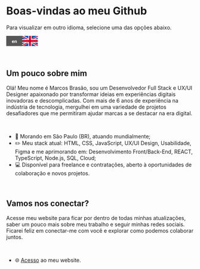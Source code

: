 <!--Um pouco sobre mim (Início)-->
#  Boas-vindas ao meu Github
<p>Para visualizar em outro idioma, selecione uma das opções abaixo.</p>

<a href="https://github.com/mavibrasao/Mavibrasao/blob/main/README-en.md"><img align="center" src="https://raw.githubusercontent.com/mavibrasao/Mavibrasao/main/icon_langen.svg" alt="https://github.com/mavibrasao/Mavibrasao/blob/main/README-en.md" height="28" width="85"/></a>

<br>

## Um pouco sobre mim
<p>Olá! Meu nome é Marcos Brasão, sou um Desenvolvedor Full Stack e UX/UI Designer apaixonado por transformar ideias em experiências digitais inovadoras e descomplicadas. Com mais de 6 anos de experiência na indústria de tecnologia, mergulhei em uma variedade de projetos desafiadores que me permitiram ajudar marcas a se destacar na era digital.</p>
<br>

<ul>
  <li>📌 Morando em São Paulo (BR), atuando mundialmente;</li>
  <li>✏️ Meu stack atual: HTML, CSS, JavaScript, UX/UI Design, Usabilidade, Figma e me aprimorando em: Desenvolvimento Front/Back-End, REACT, TypeScript, Node.js, SQL, Cloud;</li>
  <li>💻 Disponível para freelance e contratações, aberto à oportunidades de colaboração e novos projetos.</li> 
</ul>
<br>
<!--Um pouco sobre mim (Fim)-->

<!--Vamos nos conectar? (Início)-->
## Vamos nos conectar?
<p>Acesse meu website para ficar por dentro de todas minhas atualizações, saber um pouco mais sobre meu trabalho e seguir minhas redes sociais. Ficarei feliz em conectar-me com você e explorar como podemos colaborar juntos.</p>
<br>

<ul>
  <li>🌐 <a href="https://www.mavibrasao.com.br/">Acesso</a> ao meu website.</li>
</ul>

<!--Vamos nos conectar? (Fim)-->
